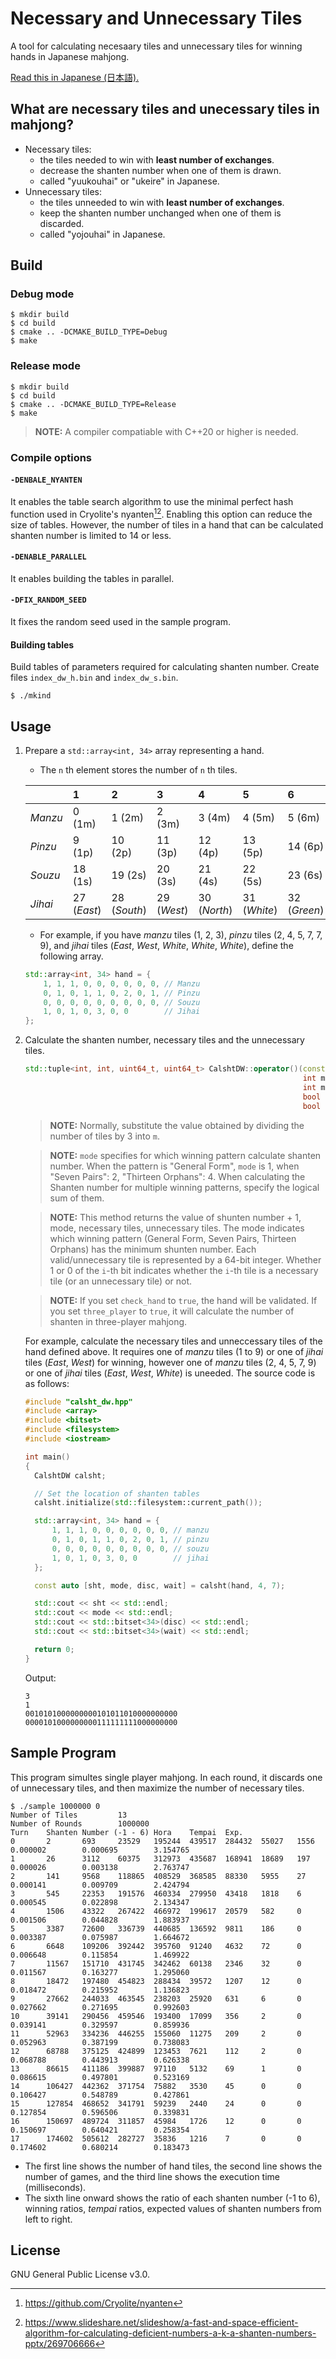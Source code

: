 # Necessary and Unnecessary Tiles

A tool for calculating necesaary tiles and unnecessary tiles for winning hands in Japanese mahjong.

[Read this in Japanese (日本語).](README.ja.md)

## What are necessary tiles and unecessary tiles in mahjong?

- Necessary tiles:
  - the tiles needed to win with **least number of exchanges**.
  - decrease the shanten number when one of them is drawn.
  - called "yuukouhai" or "ukeire" in Japanese.
- Unnecessary tiles:
  - the tiles unneeded to win with **least number of exchanges**.
  - keep the shanten number unchanged when one of them is discarded.
  - called "yojouhai" in Japanese.

## Build

### Debug mode

```
$ mkdir build
$ cd build
$ cmake .. -DCMAKE_BUILD_TYPE=Debug
$ make
```

### Release mode

```
$ mkdir build
$ cd build
$ cmake .. -DCMAKE_BUILD_TYPE=Release
$ make
```
> **NOTE:** A compiler compatiable with C++20 or higher is needed.

### Compile options

#### `-DENBALE_NYANTEN`

It enables the table search algorithm to use the minimal perfect hash function used in Cryolite's nyanten[^1][^2]. Enabling this option can reduce the size of tables. However, the number of tiles in a hand that can be calculated shanten number is limited to 14 or less.

[^1]: https://github.com/Cryolite/nyanten
[^2]: https://www.slideshare.net/slideshow/a-fast-and-space-efficient-algorithm-for-calculating-deficient-numbers-a-k-a-shanten-numbers-pptx/269706666

#### `-DENABLE_PARALLEL`

It enables building the tables in parallel.

#### `-DFIX_RANDOM_SEED`

It fixes the random seed used in the sample program.

#### Building tables

Build tables of parameters required for calculating shanten number. Create files `index_dw_h.bin` and `index_dw_s.bin`.

```
$ ./mkind
```

## Usage

1. Prepare a `std::array<int, 34>` array representing a hand.
   - The `n` th element stores the number of `n` th tiles.

   |         | 1           | 2            | 3           | 4            | 5            | 6            | 7          | 8       | 9       |
   | :------ | :---------- | :----------- | :---------- | :----------- | :----------- | :----------- | :--------- | :------ | :------ |
   | *Manzu* | 0 (1m)      | 1 (2m)       | 2 (3m)      | 3 (4m)       | 4 (5m)       | 5 (6m)       | 6 (7m)     | 7 (8m)  | 8 (9m)  |
   | *Pinzu* | 9 (1p)      | 10 (2p)      | 11 (3p)     | 12 (4p)      | 13 (5p)      | 14 (6p)      | 15 (7p)    | 16 (8p) | 17 (9p) |
   | *Souzu* | 18 (1s)     | 19 (2s)      | 20 (3s)     | 21 (4s)      | 22 (5s)      | 23 (6s)      | 24 (7s)    | 25 (8s) | 26 (9s) |
   | *Jihai* | 27 (*East*) | 28 (*South*) | 29 (*West*) | 30 (*North*) | 31 (*White*) | 32 (*Green*) | 33 (*Red*) |         |         |

   - For example, if you have *manzu* tiles (1, 2, 3), *pinzu* tiles (2, 4, 5, 7, 7, 9), and *jihai* tiles (*East*, *West*, *White*, *White*, *White*), define the following array.

   ```cpp
   std::array<int, 34> hand = {
       1, 1, 1, 0, 0, 0, 0, 0, 0, // Manzu
       0, 1, 0, 1, 1, 0, 2, 0, 1, // Pinzu
       0, 0, 0, 0, 0, 0, 0, 0, 0, // Souzu
       1, 0, 1, 0, 3, 0, 0        // Jihai
   };
   ```

1. Calculate the shanten number, necessary tiles and the unnecessary tiles.
    ```cpp
    std::tuple<int, int, uint64_t, uint64_t> CalshtDW::operator()(const std::array<int, 34>& t,
                                                                  int m,
                                                                  int mode,
                                                                  bool check_hand = false,
                                                                  bool three_player = false) const
    ```

    > **NOTE:** Normally, substitute the value obtained by dividing the number of tiles by 3 into `m`.

    > **NOTE:** `mode` specifies for which winning pattern calculate shanten number. When the pattern is "General Form", `mode` is 1, when "Seven Pairs": 2, "Thirteen Orphans": 4. When calculating the Shanten number for multiple winning patterns, specify the logical sum of them.

    > **NOTE:** This method returns the value of shunten number + 1, mode, necessary tiles, unnecessary tiles. The mode indicates which winning pattern (General Form, Seven Pairs, Thirteen Orphans) has the minimum shunten number. Each valid/unnecessary tile is represented by a 64-bit integer. Whether 1 or 0 of the `i`-th bit indicates whether the `i`-th tile is a necessary tile (or an unnecessary tile) or not.

    > **NOTE:** If you set `check_hand` to `true`, the hand will be validated. If you set `three_player` to `true`, it will calculate the number of shanten in three-player mahjong.

    For example, calculate the necessary tiles and unneccessary tiles of the hand defined above. It requires one of *manzu* tiles (1 to 9) or one of *jihai* tiles (*East*, *West*) for winning, however one of *manzu* tiles (2, 4, 5, 7, 9) or one of  *jihai* tiles (*East*, *West*, *White*) is uneeded. The source code is as follows:

    ```cpp
    #include "calsht_dw.hpp"
    #include <array>
    #include <bitset>
    #include <filesystem>
    #include <iostream>

    int main()
    {
      CalshtDW calsht;

      // Set the location of shanten tables
      calsht.initialize(std::filesystem::current_path());

      std::array<int, 34> hand = {
          1, 1, 1, 0, 0, 0, 0, 0, 0, // manzu
          0, 1, 0, 1, 1, 0, 2, 0, 1, // pinzu
          0, 0, 0, 0, 0, 0, 0, 0, 0, // souzu
          1, 0, 1, 0, 3, 0, 0        // jihai
      };

      const auto [sht, mode, disc, wait] = calsht(hand, 4, 7);

      std::cout << sht << std::endl;
      std::cout << mode << std::endl;
      std::cout << std::bitset<34>(disc) << std::endl;
      std::cout << std::bitset<34>(wait) << std::endl;

      return 0;
    }
    ```
    Output:
    ```
    3
    1
    0010101000000000101011010000000000
    0000101000000000111111111000000000
    ```

## Sample Program

This program simultes single player mahjong. In each round, it discards one of unnecessary tiles, and then maximize the number of necessary tiles.

```
$ ./sample 1000000 0
Number of Tiles         13
Number of Rounds        1000000
Turn    Shanten Number (-1 - 6) Hora    Tempai  Exp.
0       2       693     23529   195244  439517  284432  55027   1556    0.000002        0.000695        3.154765
1       26      3112    60375   312973  435687  168941  18689   197     0.000026        0.003138        2.763747
2       141     9568    118865  408529  368585  88330   5955    27      0.000141        0.009709        2.424794
3       545     22353   191576  460334  279950  43418   1818    6       0.000545        0.022898        2.134347
4       1506    43322   267422  466972  199617  20579   582     0       0.001506        0.044828        1.883937
5       3387    72600   336739  440685  136592  9811    186     0       0.003387        0.075987        1.664672
6       6648    109206  392442  395760  91240   4632    72      0       0.006648        0.115854        1.469922
7       11567   151710  431745  342462  60138   2346    32      0       0.011567        0.163277        1.295060
8       18472   197480  454823  288434  39572   1207    12      0       0.018472        0.215952        1.136823
9       27662   244033  463545  238203  25920   631     6       0       0.027662        0.271695        0.992603
10      39141   290456  459546  193400  17099   356     2       0       0.039141        0.329597        0.859936
11      52963   334236  446255  155060  11275   209     2       0       0.052963        0.387199        0.738083
12      68788   375125  424899  123453  7621    112     2       0       0.068788        0.443913        0.626338
13      86615   411186  399887  97110   5132    69      1       0       0.086615        0.497801        0.523169
14      106427  442362  371754  75882   3530    45      0       0       0.106427        0.548789        0.427861
15      127854  468652  341791  59239   2440    24      0       0       0.127854        0.596506        0.339831
16      150697  489724  311857  45984   1726    12      0       0       0.150697        0.640421        0.258354
17      174602  505612  282727  35836   1216    7       0       0       0.174602        0.680214        0.183473
```

- The first line shows the number of hand tiles, the second line shows the number of games, and the third line shows the execution time (milliseconds).
- The sixth line onward shows the ratio of each shanten number (-1 to 6), winning ratios, *tempai* ratios, expected values of shanten numbers from left to right.

## License

GNU General Public License v3.0.
